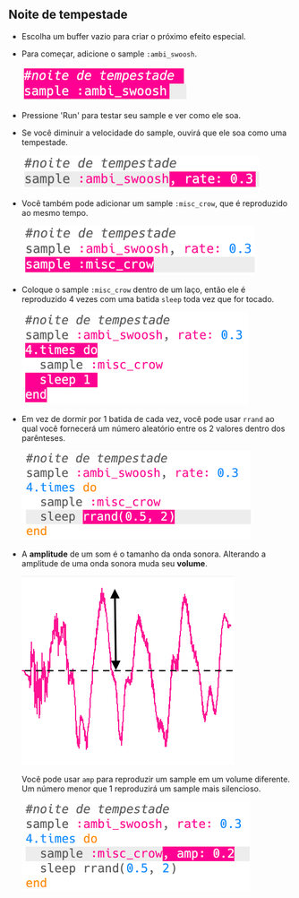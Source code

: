## Noite de tempestade



+ Escolha um buffer vazio para criar o próximo efeito especial.

+ Para começar, adicione o sample `:ambi_swoosh`.

    ![captura de tela](images/effects-storm-sample.png)

+ Pressione 'Run' para testar seu sample e ver como ele soa.

+ Se você diminuir a velocidade do sample, ouvirá que ele soa como uma tempestade.

    ![captura de tela](images/effects-storm-rate.png)

+ Você também pode adicionar um sample `:misc_crow`, que é reproduzido ao mesmo tempo.

    ![captura de tela](images/effects-storm-crow.png)

+ Coloque o sample `:misc_crow` dentro de um laço, então ele é reproduzido 4 vezes com uma batida `sleep` toda vez que for tocado.

    ![captura de tela](images/effects-storm-crow-repeat.png)

+ Em vez de dormir por 1 batida de cada vez, você pode usar `rrand` ao qual você fornecerá um número aleatório entre os 2 valores dentro dos parênteses.

    ![captura de tela](images/effects-storm-crow-rand.png)

+ A **amplitude** de um som é o tamanho da onda sonora. Alterando a amplitude de uma onda sonora muda seu **volume**.

    ![amplitude](images/effects-amplitude.png)

    Você pode usar `amp` para reproduzir um sample em um volume diferente. Um número menor que 1 reproduzirá um sample mais silencioso.

    ![captura de tela](images/effects-storm-crow-amp.png)



